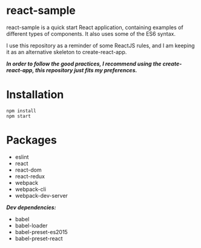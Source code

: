 # react-sample
react-sample is a quick start React application, containing examples of different types of components.
It also uses some of the ES6 syntax.

I use this repository as a reminder of some ReactJS rules, and I am keeping it as an alternative skeleton to create-react-app.

***In order to follow the good practices, I recommend using the create-react-app, this repository just fits my preferences.***

# Installation

```
npm install
npm start
```

# Packages

- eslint
- react
- react-dom
- react-redux
- webpack
- webpack-cli
- webpack-dev-server

***Dev dependencies:***

- babel
- babel-loader
- babel-preset-es2015
- babel-preset-react
